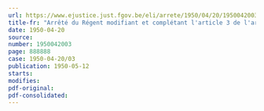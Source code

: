 ```yaml
---
url: https://www.ejustice.just.fgov.be/eli/arrete/1950/04/20/1950042003/justel
title-fr: "Arrêté du Régent modifiant et complétant l'article 3 de l'arrêté du Régent du 10 février 1948. - Conseil des Ecoles de Service social"
date: 1950-04-20
source:
number: 1950042003
page: 888888
case: 1950-04-20/03
publication: 1950-05-12
starts:
modifies:
pdf-original:
pdf-consolidated:
---
```


